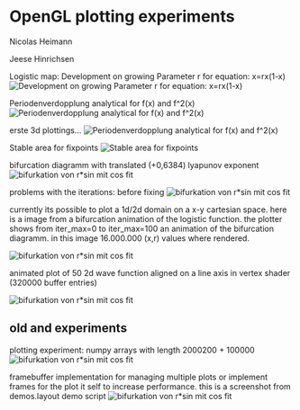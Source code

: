 OpenGL plotting experiments
============================
Nicolas Heimann

Jeese Hinrichsen

Logistic map:
Development on growing Parameter r for equation: x=rx(1-x)
![Development on growing Parameter r for equation: x=rx(1-x)](/dokumentation/Protokoll/animation_log.gif)

Periodenverdopplung analytical for f(x) and f^2(x)
![Periodenverdopplung analytical for f(x) and f^2(x)](/dokumentation/Protokoll/analy-periodenv.png)

erste 3d plottings...
![Periodenverdopplung analytical for f(x) and f^2(x)](/results/3dexp.png)


Stable area for fixpoints
![Stable area for fixpoints](/dokumentation/Protokoll/stable_fixpoints.png)
 
bifurcation diagramm with translated (+0,6384) lyapunov exponent
![bifurkation von r*sin mit cos fit](/results/bifurc-logistic-translated-lyapunov.jpg)


problems with the iterations: before fixing
![bifurkation von r*sin mit cos fit](/results/bad-iteration.png)


currently its possible to plot a 1d/2d domain on a x-y cartesian space. here is a image from a
bifurcation animation of the logistic function. the plotter shows from iter_max=0 to iter_max=100
an animation of the bifurcation diagramm. in this image 16.000.000 (x,r) values where rendered.

![bifurkation von r*sin mit cos fit](/bifurk2.png)

animated plot of 50 2d wave function aligned on a line axis in vertex shader (320000 buffer entries)

![bifurkation von r*sin mit cos fit](/waveplot.png)


old and experiments
-------------------

plotting experiment: numpy arrays with length 2000200 + 100000
![bifurkation von r*sin mit cos fit](/plot_bifurcation_sin_with_cos_fit.jpg)



framebuffer implementation for managing multiple plots or
implement frames for the plot it self to increase performance.
this is a screenshot from demos.layout demo script
![bifurkation von r*sin mit cos fit](/layout_demo.png)
